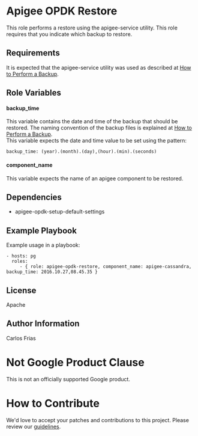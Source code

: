 Apigee OPDK Restore
===================

This role performs a restore using the apigee-service utility. This role 
requires that you indicate which backup to restore.

Requirements
------------

It is expected that the apigee-service utility was used as described at 
[How to Perform a Backup](http://docs.apigee.com/private-cloud/latest/how-perform-backup). 

Role Variables
--------------

#### backup_time

This variable contains the date and time of the backup that should be 
restored. The naming convention of the backup files is explained at
[How to Perform a Backup](http://docs.apigee.com/private-cloud/latest/how-perform-backup).     
This variable expects the date and time value to be set using the pattern: 

    backup_time: (year).(month).(day),(hour).(min).(seconds)

#### component_name
    
This variable expects the name of an apigee component to be restored.

Dependencies
------------

- apigee-opdk-setup-default-settings

Example Playbook
----------------

Example usage in a playbook:

    - hosts: pg
      roles:
         - { role: apigee-opdk-restore, component_name: apigee-cassandra, backup_time: 2016.10.27,08.45.35 }

License
-------

Apache

Author Information
------------------

Carlos Frias
<!-- BEGIN Google Required Disclaimer -->

# Not Google Product Clause

This is not an officially supported Google product.
<!-- END Google Required Disclaimer -->
<!-- BEGIN Google How To Contribute -->
# How to Contribute

We'd love to accept your patches and contributions to this project. Please review our [guidelines](CONTRIBUTING.md).
<!-- END Google How To Contribute -->
